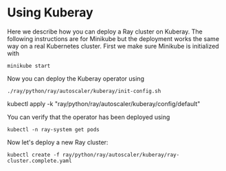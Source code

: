 # Using Kuberay

Here we describe how you can deploy a Ray cluster on Kuberay. The following instructions are for
Minikube but the deployment works the same way on a real Kubernetes cluster. First we make sure
Minikube is initialized with

```shell
minikube start
```

Now you can deploy the Kuberay operator using

```shell
./ray/python/ray/autoscaler/kuberay/init-config.sh
```

kubectl apply -k "ray/python/ray/autoscaler/kuberay/config/default"

You can verify that the operator has been deployed using

```shell
kubectl -n ray-system get pods
```

Now let's deploy a new Ray cluster:

```shell
kubectl create -f ray/python/ray/autoscaler/kuberay/ray-cluster.complete.yaml
```
